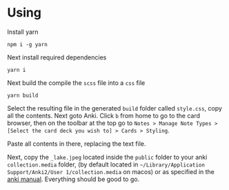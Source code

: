 # Using

Install yarn

```shell
npm i -g yarn
```

Next install required dependencies

```shell
yarn i
```

Next build the compile the `scss` file into a `css` file

```shell
yarn build
```

Select the resulting file in the generated `build` folder called `style.css`, copy all the contents. Next goto Anki. Click `b` from home to go to the card browser, then on the toolbar at the top go to `Notes > Manage Note Types > [Select the card deck you wish to] > Cards > Styling`.

Paste all contents in there, replacing the text file.

Next, copy the `_lake.jpeg` located inside the `public` folder to your anki `collection.media` folder, (by default located in `~/Library/Application Support/Anki2/User 1/collection.media` on macos) or as specified in the [anki manual](https://docs.ankiweb.net/templates/styling.html?highlight=font#installing-fonts). Everything should be good to go.
